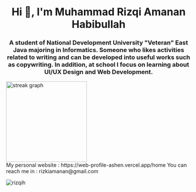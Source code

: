 
<h1 align="center">Hi 👋, I'm Muhammad Rizqi Amanan Habibullah</h1>
<h3 align="center">A student of National Development University "Veteran" East Java majoring in Informatics. Someone who likes activities related to writing and can be developed into useful works such as copywriting. In addition, at school I focus on learning about UI/UX Design and Web Development.</h3>

<div align="left">
  <img src="https://streak-stats.demolab.com?user=RizqiH&locale=en&mode=daily&theme=dark&hide_border=false&border_radius=5&order=3" height="220" alt="streak graph"  />
</div>
My personal website : https://web-profile-ashen.vercel.app/home
You can reach me in  :  rizkiamanan@gmail.com

<p align="left"> <img src="https://komarev.com/ghpvc/?username=rizqih&label=Profile%20views&color=0e75b6&style=flat" alt="rizqih" /> </p>

<p align="left">
</p>
